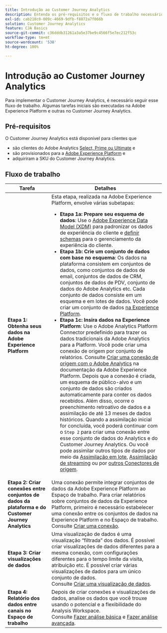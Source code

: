 ```yaml
---
title: Introdução ao Customer Journey Analytics
description: Entenda os pré-requisitos e o fluxo de trabalho necessários para implementar o Customer Journey Analytics.
exl-id: cab218c0-009c-4669-9dfb-f8872a7f066b
solution: Customer Journey Analytics
feature: CJA Basics
source-git-commit: c36dddb31261a3a5e37be9c4566f5e7ec212f53c
workflow-type: tm+mt
source-wordcount: '538'
ht-degree: 100%

---
```


# Introdução ao Customer Journey Analytics

Para implementar o Customer Journey Analytics, é necessário seguir esse fluxo de trabalho. Algumas tarefas iniciais são executadas na Adobe Experience Platform e outras no Customer Journey Analytics.

## Pré-requisitos

O Customer Journey Analytics está disponível para clientes que

* são clientes do Adobe Analytics [Select, Prime ou Ultimate](https://www.adobe.com/br/analytics/compare-adobe-analytics-packages.html) e
* são provisionados para a [Adobe Experience Platform](https://www.adobe.com/br/experience-platform.html) e
* adquiriram a SKU do Customer Journey Analytics.

## Fluxo de trabalho

| Tarefa | Detalhes |
|---|---|
| **Etapa 1: Obtenha seus dados na Adobe Experience Platform** | Esta etapa, realizada na Adobe Experience Platform, envolve várias subetapas:<ul><li>**Etapa 1a: Prepare seu esquema de dados**: Use o [Adobe Experience Data Model (XDM)](https://docs.adobe.com/content/help/pt-BR/experience-platform/xdm/home.html) para padronizar os dados de experiência do cliente e [definir schemas](https://docs.adobe.com/content/help/pt-BR/experience-platform/tutorials/home.html#!api-specification/markdown/narrative/tutorials/schema_editor_tutorial/schema_editor_tutorial.md) para o gerenciamento da experiência do cliente.</li><li>**Etapa 1b: Crie um conjunto de dados com base no esquema**: Os dados na plataforma consistem em conjuntos de dados, como conjuntos de dados de email, conjuntos de dados de CRM, conjuntos de dados de PDV, conjunto de dados do Adobe Analytics etc. Cada conjunto de dados consiste em um esquema e em lotes de dados. Você pode criar um conjunto de dados [na Experience Platform](https://docs.adobe.com/content/help/pt-BR/experience-platform/tutorials/home.html#!api-specification/markdown/narrative/tutorials/creating_a_dataset_tutorial/creating_a_dataset_tutorial.md).</li><li>**Etapa 1c: Insira dados na Experience Platform**: Use o Adobe Analytics Platform Connector predefinido para trazer os dados tradicionais da Adobe Analytics para a Platform. Você pode criar uma conexão de origem por conjunto de relatórios. Consulte [Criar uma conexão de origem com o Adobe Analytics](https://docs.adobe.com/content/help/pt-BR/experience-platform/tutorials/home.html#!api-specification/markdown/narrative/tutorials/sources_tutorial/adobe-analytics-ui-tutorial.md) na documentação da Adobe Experience Platform. Depois que a conexão é criada, um esquema de público-alvo e um conjunto de dados são criados automaticamente para conter os dados recebidos. Além disso, ocorre o preenchimento retroativo de dados e a assimilação de até 13 meses de dados históricos. Quando a assimilação inicial for concluída, você poderá continuar com o `Step 2` para criar uma conexão entre esse conjunto de dados do Analytics e do Customer Journey Analytics. Ou você pode assimilar outros tipos de dados por meio da [Assimilação em lote](https://docs.adobe.com/content/help/pt-BR/experience-platform/ingestion/home.html#!api-specification/markdown/narrative/technical_overview/ingest_architectural_overview/ingest_architectural_overview.md), [Assimilação de streaming](https://docs.adobe.com/content/help/pt-BR/experience-platform/ingestion/home.html#!api-specification/markdown/narrative/technical_overview/streaming_ingest/streaming_ingest_overview.md) ou por [outros Conectores de origem](https://docs.adobe.com/content/help/pt-BR/experience-platform/ingestion/home.html#!api-specification/markdown/narrative/technical_overview/acp_connectors_overview/acp-connectors-overview.md).</li></ul> |
| **Etapa 2: Criar conexões entre conjuntos de dados da plataforma e do Customer Journey Analytics** | Uma conexão permite integrar conjuntos de dados da Adobe Experience Platform ao Espaço de trabalho. Para criar relatórios sobre conjuntos de dados da Experience Platform, primeiro é necessário estabelecer uma conexão entre os conjuntos de dados na Experience Platform e no Espaço de trabalho.<br>Consulte [Criar uma conexão](/help/connections/create-connection.md). |
| **Etapa 3: Criar visualizações de dados** | Uma visualização de dados é uma visualização “filtrada” dos dados. É possível criar visualizações de dados diferentes para a mesma conexão, com configurações diferentes para o tempo limite da visita, atribuição etc. É possível criar várias visualizações de dados para um único conjunto de dados.<br>Consulte [Criar uma visualização de dados](/help/data-views/create-dataview.md). |
| **Etapa 4: Relatório dos dados entre canais no Espaço de trabalho** | Depois de criar conexões e visualizações de dados, analise os dados que você trouxe usando o potencial e a flexibilidade do Analysis Workspace.<br>Consulte [Fazer análise básica](/help/analysis-workspace/perform-basic-analysis.md) e [Fazer análise avançada](/help/analysis-workspace/perform-adv-analysis.md). |
